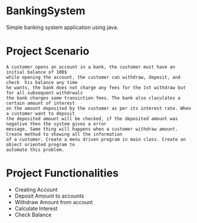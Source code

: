 # BankingSystem
Simple banking system application using java.

   # Project Scenario
    A customer opens an account in a bank, the customer must have an initial balance of 100$
    while opening the account, the customer can withdraw, deposit, and check  his balance any time
    he wants, the bank does not charge any fees for the 1st withdraw but for all subsequent withdrwals 
    the bank charges some transiction fees. The bank also claculates a certain amount of interest
    on the amount deposited by the customer as per its interest rate. When a customer want to deposit 
    the deposited amount will be checked, if the deposited amount was negative then the system gives a error 
    message. Same thing will happens when a customer withdraw amount. Create method to showing all the information 
    of a customer. Create a menu driven program in main class. Create an object oriented program to 
    automate this problem.

  # Project Functionalities
  
  * Creating Account
  * Deposit Amount to accounts
  * Withdraw Amount from account
  * Calculate Interest
  * Check Balance
  
